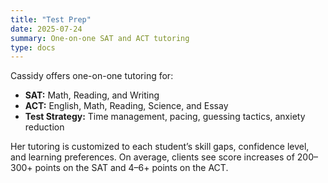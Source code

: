 ```yaml
---
title: "Test Prep"
date: 2025-07-24
summary: One-on-one SAT and ACT tutoring
type: docs
---
```


Cassidy offers one-on-one tutoring for:

- **SAT:** Math, Reading, and Writing
- **ACT:** English, Math, Reading, Science, and Essay
- **Test Strategy:** Time management, pacing, guessing tactics, anxiety reduction

Her tutoring is customized to each student’s skill gaps, confidence level, and learning preferences. On average, clients see score increases of 200–300+ points on the SAT and 4–6+ points on the ACT.
